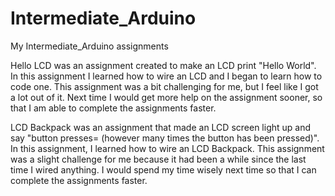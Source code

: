 # Intermediate_Arduino
My Intermediate_Arduino assignments

Hello LCD was an assignment created to make an LCD print "Hello World". In this assignment I learned how to wire an LCD and I began to learn how to code one. This assignment was a bit challenging for me, but I feel like I got a lot out of it. Next time I would get more help on the assignment sooner, so that I am able to complete the assignments faster.

LCD Backpack was an assignment that made an LCD screen light up and say "button presses= (however many times the button has been pressed)". In this assignment, I learned how to wire an LCD Backpack. This assignment was a slight challenge for me because it had been a while since the last time I wired anything. I would spend my time wisely next time so that I can complete the assignments faster. 


